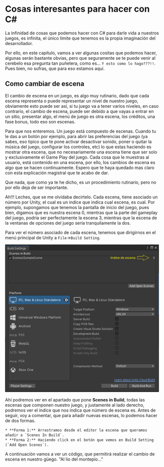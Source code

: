 # Cosas interesantes para hacer con C#

La infinidad de cosas que podemos hacer con C# para darle vida a nuestros juegos, es infinita, el único límite que tenemos es la propia imaginación del desarrollador.

Por ello, en este capítulo, vamos a ver algunas cositas que podemos hacer, algunas serán bastante obvias, pero que seguramente se te puede venir al cerebelo esa pregunta tan puñetera, como es... `Y esto como lo hago???!!`. Pues bien, no sufras, que para eso estamos aquí.

## Como cambiar de escena

El cambio de escena en un juego, es algo muy rutinario, dado que cada escena representa o puede representar un nivel de nuestro juego, obviamente esto puede ser así, si tu juego va a tener varios niveles, en caso contrario, el cambio de escena, puede ser debido a que vayas a entrar en un sitio, presentar algo, el menú de juego es otra escena, los créditos, una fase bonus, todo eso son escenas.

Para que nos enteremos. Un juego está compuesto de escenas. Cuando tu le das a un botón por ejemplo, para abrir las preferencias del juego (ya sabes, eso tipico que te pone activar desactivar sonido, poner o quitar la música del juego, configurar los controles, etc) lo que estas haciendo es mostrar otra escena, que no necesariamente una escena tiene que ser solo y exclusivamente el Game Play del juego. Cada cosa que le muestras al usuario, está contenido en una escena, por ello, los cambios de escena es algo que se hacen continuamente. Espero que te haya quedado mas claro con esta explicación magistral que te acabo de dar.

Que nada, que como ya te he dicho, es un procedimiento rutinario, pero no por ello deja de ser importante.

Ah!!! Leches, que se  me olvidaba decirtelo. Cada escena, tiene asociado un número por Unity, el cual es un indice que indica cual escena, es cual. Por ejemplo, supongamos que tenemos la pantalla de inicio del juego, pues bien, digamos que es nuestra escena 0, mientras que la parte del gameplay del juego, podria ser perfectamente la escena 3, mientras que la escena de la ventanas de opciones del juego sería tranquilamente la dos.

Para ver el número asociado de cada escena, tenemos que dirigirnos en el menú principal de Unity a `File`->`Build Setting`. 

![Pantalla Build Setting](../img/11_Build_Setting.png)

Ahí podremos ver en el apartado que pone **Scenes in Build**, todas las escenas que componen nuestro juego, y justamente al lado derecho, podremos ver el indice que nos indica que número de escena es. Antes de seguir, voy a comentar, que para añadir nuevas escenas, lo podemos hacer de dos formas.

	* **Forma 1:** Arrastramos desde el editor la escena que queramos añadir a `Scenes In Build`.
	* **Forma 2:** Haciendo click en el botón que vemos en Build Setting (`Add Open Scenes`).

A continuación vamos a ver un código, que permitirá realizar el cambio de escena en nuestro güego. "Al lio del montepío..."

